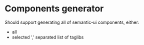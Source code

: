 Components generator
====================

Should support generating all of semantic-ui components, either:

-	all
-	selected ',' separated list of taglibs
